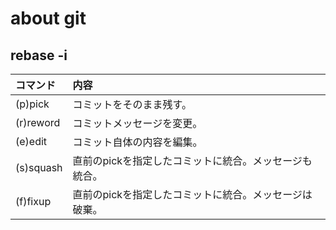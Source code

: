 # about git

## rebase -i
|コマンド   |内容       | 
|:--------- |:-----------|
|(p)pick	|コミットをそのまま残す。|
|(r)reword	|コミットメッセージを変更。|
|(e)edit	|コミット自体の内容を編集。|
|(s)squash	|直前のpickを指定したコミットに統合。メッセージも統合。|
|(f)fixup	|直前のpickを指定したコミットに統合。メッセージは破棄。|


